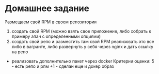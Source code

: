 ﻿# Домашнее задание
Размещаем свой RPM в своем репозитории
1) создать свой RPM (можно взять свое приложение, либо собрать к примеру апач с определенными опциями)
2) создать свой репо и разместить там свой RPM
реализовать это все либо в вагранте, либо развернуть у себя через nginx и дать ссылку на репо 

* реализовать дополнительно пакет через docker
Критерии оценки: 5 - есть репо и рпм
+1 - сделан еще и докер образ